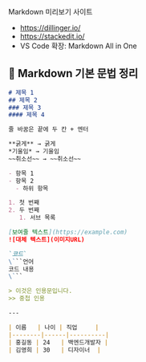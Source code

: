 Markdown 미리보기 사이트
- https://dillinger.io/
- https://stackedit.io/
- VS Code 확장: Markdown All in One

## 📑 Markdown 기본 문법 정리
```markdown
# 제목 1
## 제목 2
### 제목 3
#### 제목 4

줄 바꿈은 끝에 두 칸 + 엔터

**굵게** → 굵게  
*기울임* → 기울임  
~~취소선~~ → ~~취소선~~

- 항목 1
- 항목 2
  - 하위 항목

1. 첫 번째
2. 두 번째
   1. 서브 목록

[보여줄 텍스트](https://example.com)
![대체 텍스트](이미지URL)

`코드`
\```언어
코드 내용
\```

> 이것은 인용문입니다.
>> 중첩 인용

---

| 이름   | 나이 | 직업     |
|--------|------|----------|
| 홍길동 | 24   | 백엔드개발자 |
| 김영희 | 30   | 디자이너  |
```
